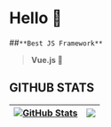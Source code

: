 # Hello 👋

##`**Best JS Framework**`
>**Vue.js 💖**

## GITHUB STATS

| <a href="#"><img align="center" src="https://github-readme-stats.vercel.app/api?username=WIKSATA1337&show_icons=true&include_all_commits=true&hide_border=true" alt="GitHub Stats" /></a> | <a href="#"><img align="center" src="https://github-readme-stats.vercel.app/api/top-langs/?username=WIKSATA1337&layout=compact&hide_border=true" /></a> |
| ------------- | ------------- |

